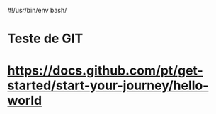 #!/usr/bin/env bash/

#
# Teste de GIT
#
# https://docs.github.com/pt/get-started/start-your-journey/hello-world
#



